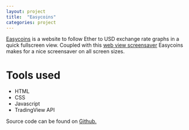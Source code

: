 ```yaml
---
layout: project
title:  "Easycoins"
categories: project
---
```

<a href="https://easycoins.github.io/index" target="\_blank">Easycoins</a> is a website to follow Ether to USD exchange rate graphs in a quick fullscreen view. Coupled with this <a href="https://github.com/liquidx/webviewscreensaver" target="\_blank">web view screensaver</a> Easycoins makes for a nice screensaver on all screen sizes. 

# Tools used
- HTML
- CSS
- Javascript
- TradingView API

Source code can be found on <a href="https://github.com/easycoins/easycoins.github.io" target='\_blank'>Github.</a>

<object type="text/html" data="https://easycoins.github.io/index" width="100%" height="400px"></object>
